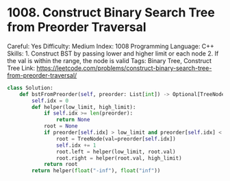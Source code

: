# 1008. Construct Binary Search Tree from Preorder Traversal

Careful: Yes
Difficulty: Medium
Index: 1008
Programming Language: C++
Skills: 1. Construct BST by passing lower and higher limit or each node
2. If the val is within the range, the node is valid
Tags: Binary Tree, Construct Tree
Link: https://leetcode.com/problems/construct-binary-search-tree-from-preorder-traversal/

```python
class Solution:
    def bstFromPreorder(self, preorder: List[int]) -> Optional[TreeNode]:
        self.idx = 0
        def helper(low_limit, high_limit):
            if self.idx >= len(preorder):
                return None
            root = None
            if preorder[self.idx] > low_limit and preorder[self.idx] < high_limit:
                root = TreeNode(val=preorder[self.idx])
                self.idx += 1
                root.left = helper(low_limit, root.val)
                root.right = helper(root.val, high_limit)
            return root
        return helper(float("-inf"), float("inf"))
```